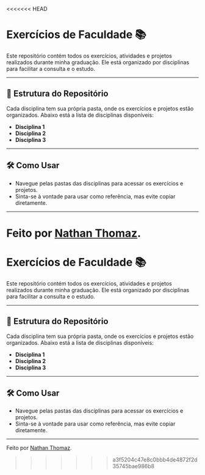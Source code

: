 <<<<<<< HEAD
# Exercícios de Faculdade 📚

Este repositório contém todos os exercícios, atividades e projetos realizados durante minha graduação. Ele está organizado por disciplinas para facilitar a consulta e o estudo.

---

## 📂 Estrutura do Repositório

Cada disciplina tem sua própria pasta, onde os exercícios e projetos estão organizados. Abaixo está a lista de disciplinas disponíveis:

- **Disciplina 1**  
- **Disciplina 2**  
- **Disciplina 3**  

---

## 🛠️ Como Usar

- Navegue pelas pastas das disciplinas para acessar os exercícios e projetos.
- Sinta-se à vontade para usar como referência, mas evite copiar diretamente.

---

Feito por [Nathan Thomaz](https://github.com/NathanThomaz).
=======
# Exercícios de Faculdade 📚

Este repositório contém todos os exercícios, atividades e projetos realizados durante minha graduação. Ele está organizado por disciplinas para facilitar a consulta e o estudo.

---

## 📂 Estrutura do Repositório

Cada disciplina tem sua própria pasta, onde os exercícios e projetos estão organizados. Abaixo está a lista de disciplinas disponíveis:

- **Disciplina 1**  
- **Disciplina 2**  
- **Disciplina 3**  

---

## 🛠️ Como Usar

- Navegue pelas pastas das disciplinas para acessar os exercícios e projetos.
- Sinta-se à vontade para usar como referência, mas evite copiar diretamente.

---

Feito por [Nathan Thomaz](https://github.com/NathanThomaz).
>>>>>>> a3f5204c47e8c0bbb4de4872f2d35745bae986b8
